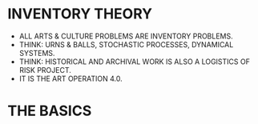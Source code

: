 INVENTORY THEORY
================
* ALL ARTS & CULTURE PROBLEMS ARE INVENTORY PROBLEMS.
* THINK: URNS & BALLS, STOCHASTIC PROCESSES, DYNAMICAL SYSTEMS.
* THINK: HISTORICAL AND ARCHIVAL WORK IS ALSO A LOGISTICS OF RISK PROJECT.
* IT IS THE ART OPERATION 4.0.


THE BASICS
==========
